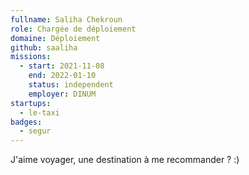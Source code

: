 ```yaml
---
fullname: Saliha Chekroun
role: Chargée de déploiement
domaine: Déploiement
github: saaliha
missions:
  - start: 2021-11-08
    end: 2022-01-10
    status: independent
    employer: DINUM
startups:
  - le-taxi
badges:
  - segur
---
```


J'aime voyager, une destination à me recommander ? :)
